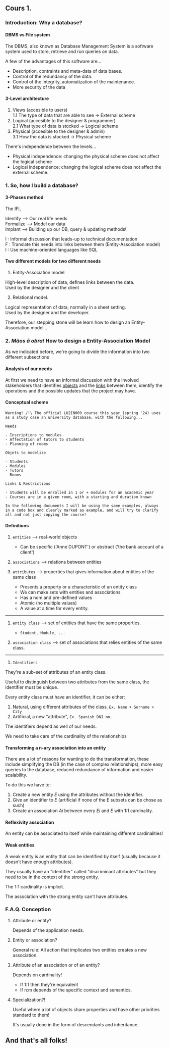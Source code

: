 ## Cours 1.

### Introduction: Why a database?

#### DBMS vs File system

The DBMS, also known as Database Management System is a software system used to store, retrieve and run queries on data.

A few of the advantages of this software are...

- Description, contraints and meta-data of data bases.
- Control of the redundancy of the data.
- Control of the integrity, automatization of the maintenance.
- More security of the data

#### 3-Level architecture

1. Views (accesible to users)\
1.1 The type of data that are able to see -> External scheme
2. Logical (accesible to the designer & programmer)\
2.1 What type of data is stocked -> Logical scheme
3. Physical (accesible to the designer & admin)\
3.1 How the data is stocked -> Physical scheme

There's independence between the levels...

- Physical independence: changing the physical scheme does not affect the logical scheme
- Logical independence: changing the logical scheme does not affect the external scheme.

### 1. So, how I build a database?

#### 3-Phases method

The IFI,

Identify --> Our real life needs\
Formalize --> Model our data\
Implant --> Building up our DB, query & updating methods\

I : Informal discussion that leads-up to technical documentation\
F : Translate this needs into links between them (Entity-Association model)\
I : Use machine-oriented languages like SQL

#### Two different models for two different needs

1. Entity-Association model

High-level description of data, defines links between the data.\
Used by the designer and the client

2. Relational model.

Logical representation of data, normally in a sheet setting.\
Used by the designer and the developer.

Therefore, our stepping stone will be learn how to design an Entity-Association model...

### 2. _Mãos à obra!_ How to design a Entity-Association Model

As we indicated before, we're going to divide the information into two different subsections

#### Analysis of our needs

At first we need to have an informal discussion with the involved stakeholders that identifies <u>objects</u> and the <u>links</u> between them, identify the operations and the possible updates that the project may have.

#### Conceptual scheme

~~~
Warning! /!\ The official LU2IN009 course this year (spring '24) uses as a study case an university database, with the following...

Needs

- Inscriptions to modules
- Affectation of tutors to students
- Planning of rooms

Objets to modelize

- Students
- Modules
- Tutors
- Rooms

Links & Restrictions

- Students will be enrolled in 1 or + modules for an academic year
- Courses are in a given room, with a starting and duration known

In the following documents I will be using the same examples, always in a code box and clearly marked as example, and will try to clarify all and not just copying the course!
~~~

 #### Definitions
 
1. `entities` --> real-world objects
    - Can be specific ('Anne DUPONT') or abstract ('the bank account of a client')

2. `associations` --> relations between entities
3. `attributes` --> properties that gives information about entities of the same class

    - Presents a property or a characteristic of an entity class
    - We can make sets with entities and associations
    - Has a nom and pre-defined values
    - Atomic (no multiple values)
    - A value at a time for every entity.

 ---

1. `entity class` --> set of entities that have the same properties.
    - `Student, Module, ... `

2. `association class` --> set of associations that relies entities of the same class.

--- 

1. `Identifiers` 

They're a sub-set of attributes of an entity class.

Useful to distinguish between two attributes from the same class, the identifier must be unique.

Every entity class must have an identifier, it can be either:

1. Natural, using different attributes of the class. `Ex. Name + Surname + City`
2. Artificial, a new "attribute", `Ex. Spanish DNI no.`

The identifiers depend as well of our needs.

We need to take care of the cardinality of the relationships

#### Transforming a n-ary association into an entity

There are a lot of reasons for wanting to do the transformation, these include simplifying the DB (in the case of complex relationships), more easy queries to the database, reduced redundance of information and easier scalability.

To do this we have to:

1. Create a new entity $E$ using the attributes without the identifier.
2. Give an identifier to $E$ (artificial if none of the E subsets can be chose as such)
3. Create an association $A{i}$ between every $E{i}$ and $E$ with 1:1 cardinality.

#### Reflexivity association

An entity can be associated to itself while maintaining different cardinalities!

#### Weak entities

A weak entity is an entity that can be identified by itself (usually because it doesn't have enough attributes).

They usually have an "identifier" called "discriminant attributes" but they need to be in the context of the strong entity.

The 1:1 cardinality is implicit.

The association with the strong entity can't have attributes.
 
### F.A.Q. Conception

1. Attribute or entity?

    Depends of the application needs.

2. Entity or association?

    General rule: All action that implicates two entities creates a new association.

3. Attribute of an association or of an entity?

    Depends on cardinality!
    - If 1:1 then they're equivalent
    - If n:m depends of the specific context and semantics.

4. Specialization?!

    Useful where a lot of objects share properties and have other priorities standard to them!

    It's usually done in the form of descendants and inheritance.

## And that's all folks! 